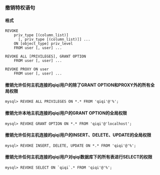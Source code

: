 ### 撤销特权语句

#### 格式

```mysql
REVOKE
    priv_type [(column_list)]
      [, priv_type [(column_list)]] ...
    ON [object_type] priv_level
    FROM user [, user] ...

REVOKE ALL [PRIVILEGES], GRANT OPTION
    FROM user [, user] ...

REVOKE PROXY ON user
    FROM user [, user] ...
```

#### 撤销允许任何主机连接的qiqi用户的除了GRANT OPTION和PROXY外的所有全局权限

```mysql
mysql> REVOKE ALL PRIVILEGES ON *.* FROM 'qiqi'@'%';
```

#### 撤销允许本地主机连接的qiqi用户的GRANT OPTION的全局权限

```mysql
mysql> REVOKE GRANT OPTION ON *.* FROM 'qiqi'@'localhost';
```

#### 撤销允许任何主机连接的qiqi用户的INSERT、DELETE、UPDATE的全局权限

```mysql
mysql> REVOKE INSERT, DELETE, UPDATE ON *.* FROM 'qiqi'@'%';
```

#### 撤销允许任何主机连接的qiqi用户对qiqi数据库下的所有表进行SELECT的权限

```mysql
mysql> REVOKE SELECT ON `qiqi`.* FROM 'qiqi'@'%';
```


